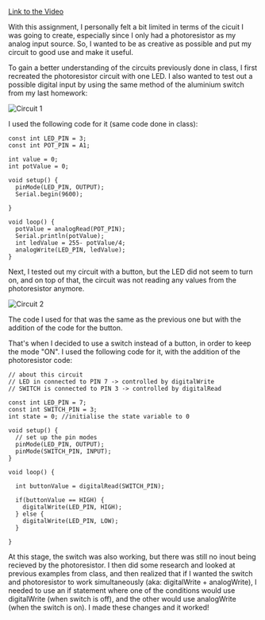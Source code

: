 [Link to the Video](https://youtube.com/shorts/O4PeQUqb0qA)

With this assignment, I personally felt a bit limited in terms of the cicuit I was going to create, especially since I only had a photoresistor as my analog input source. So, I wanted to be as creative as possible and put my circuit to good use and make it useful.

To gain a better understanding of the circuits previously done in class, I first recreated the photoresistor circuit with one LED. I also wanted to test out a possible digital input by using the same method of the aluminium switch from my last homework:

![Circuit 1](https://github.com/j-da-savage/Introduction-to-Interactive-Media/blob/main/Multiple%20sensors%20(2%20LEDs)/attempt%20at%20photoresistor%20circuit%20.png)

I used the following code for it (same code done in class):

```
const int LED_PIN = 3;
const int POT_PIN = A1;

int value = 0;
int potValue = 0;

void setup() {
  pinMode(LED_PIN, OUTPUT);
  Serial.begin(9600);
  
}

void loop() {
  potValue = analogRead(POT_PIN);
  Serial.println(potValue);
  int ledValue = 255- potValue/4;
  analogWrite(LED_PIN, ledValue);
}
```
Next, I tested out my circuit with a button, but the LED did not seem to turn on, and on top of that, the circuit was not reading any values from the photoresistor anymore.

![Circuit 2](https://github.com/j-da-savage/Introduction-to-Interactive-Media/blob/main/Multiple%20sensors%20(2%20LEDs)/attempt%20at%20button%20.png)

The code I used for that was the same as the previous one but with the addition of the code for the button.

That's when I decided to use a switch instead of a button, in order to keep the mode "ON". I used the following code for it, with the addition of the photoresistor code:

```
// about this circuit
// LED in connected to PIN 7 -> controlled by digitalWrite
// SWITCH is connected to PIN 3 -> controlled by digitalRead

const int LED_PIN = 7;
const int SWITCH_PIN = 3;
int state = 0; //initialise the state variable to 0

void setup() {
  // set up the pin modes
  pinMode(LED_PIN, OUTPUT);
  pinMode(SWITCH_PIN, INPUT);
}

void loop() {

  int buttonValue = digitalRead(SWITCH_PIN);
  
  if(buttonValue == HIGH) {
    digitalWrite(LED_PIN, HIGH);
  } else {
    digitalWrite(LED_PIN, LOW);
  }
  
}
```
At this stage, the switch was also working, but there was still no inout being recieved by the photoresistor. I then did some research and looked at previous examples from class, and then realized that if I wanted the switch and photoresistor to work simultaneously (aka: digitalWrite + analogWrite), I needed to use an if statement where one of the conditions would use digitalWrite (when switch is off), and the other would use analogWrite (when the switch is on). I made these changes and it worked!
